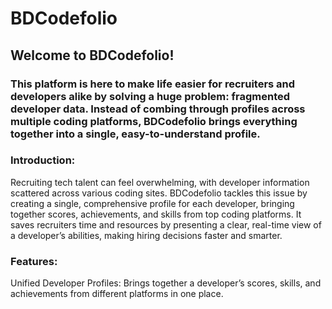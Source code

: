 # BDCodefolio
## Welcome to BDCodefolio! 

### This platform is here to make life easier for recruiters and developers alike by solving a huge problem: fragmented developer data. Instead of combing through profiles across multiple coding platforms, BDCodefolio brings everything together into a single, easy-to-understand profile.

### Introduction:
Recruiting tech talent can feel overwhelming, with developer information scattered across various coding sites. BDCodefolio tackles this issue by creating a single, comprehensive profile for each developer, bringing together scores, achievements, and skills from top coding platforms. It saves recruiters time and resources by presenting a clear, real-time view of a developer’s abilities, making hiring decisions faster and smarter.

### Features:
Unified Developer Profiles: Brings together a developer’s scores, skills, and achievements from different platforms in one place.

